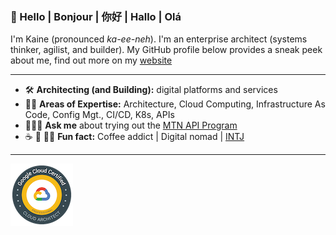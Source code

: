 ### 👋 Hello | Bonjour | 你好 | Hallo | Olá

<!--
**kainepro/kainepro** is a ✨ _special_ ✨ repository because its `README.md` (this file) appears on your GitHub profile.

Here are some ideas to get you started:

- 🔭 I’m currently working on ...
- 🌱 I’m currently learning ...
- 👯 I’m looking to collaborate on ...
- 🤔 I’m looking for help with ...
- 💬 Ask me about ...
- 📫 How to reach me: ...
- 😄 Pronouns: ...
- ⚡ Fun fact: ...
-->

I'm Kaine (pronounced _ka-ee-neh_). I'm an enterprise architect (systems thinker, agilist, and builder). My GitHub profile below provides a sneak peek about me, find out more on my [website](https://www.kaine.pro)

---

- 🛠️   **Architecting (and Building):** digital platforms and services
- 🤹🏽   **Areas of Expertise:** Architecture, Cloud Computing, Infrastructure As Code, Config Mgt., CI/CD, K8s, APIs
- 🧑🏽‍💻   **Ask me** about trying out the [MTN API Program](http://developer.mtn.com/)
- ☕  🧳 🕵🏽  **Fun fact:** Coffee addict | Digital nomad | [INTJ](https://www.kaine.pro/personality)
    
---
[![Google Cloud Architect](https://github.com/kainepro/kainepro/blob/master/badges/gcp.png)](https://www.credential.net/b0b7440f-1550-46e5-8ac4-9d2649a7e1f1)
